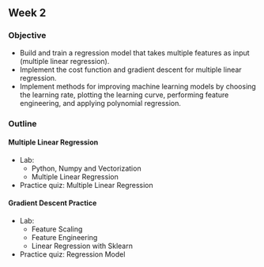 ## Week 2
### Objective
- Build and train a regression model that takes multiple features as input (multiple linear regression).
- Implement the cost function and gradient descent for multiple linear regression.
- Implement methods for improving machine learning models by choosing the learning rate, plotting the learning curve, performing feature engineering, and applying polynomial regression.

### Outline
#### Multiple Linear Regression
  - Lab:
      - Python, Numpy and Vectorization
      - Multiple Linear Regression
  - Practice quiz: Multiple Linear Regression
#### Gradient Descent Practice
  - Lab:
      - Feature Scaling
      - Feature Engineering
      - Linear Regression with Sklearn
  - Practice quiz: Regression Model 

